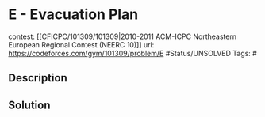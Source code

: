 # E - Evacuation Plan

contest: [[CFICPC/101309/101309|2010-2011 ACM-ICPC Northeastern European Regional Contest (NEERC 10)]]
url: https://codeforces.com/gym/101309/problem/E
#Status/UNSOLVED
Tags: #

## Description

## Solution

